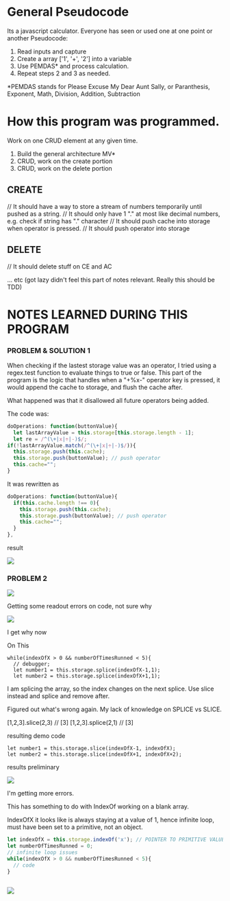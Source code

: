 # General Pseudocode

Its a javascript calculator. Everyone has seen or used one at one point or another
Pseudocode:

1. Read inputs and capture
2. Create a array ['1', '+', '2'] into a variable
3. Use PEMDAS\* and process calculation.
4. Repeat steps 2 and 3 as needed.

\*PEMDAS stands for Please Excuse My Dear Aunt Sally, or
Paranthesis, Exponent, Math, Division, Addition, Subtraction

# How this program was programmed.

Work on one CRUD element at any given time.

1. Build the general architecture MV*
2. CRUD, work on the create portion
3. CRUD, work on the delete portion

## CREATE
// It should have a way to store a stream of numbers temporarily until pushed as a string.
// It should only have 1 "." at most like decimal numbers, e.g. check if string has "." character
// It should push cache into storage when operator is pressed.
// It should push operator into storage

## DELETE
// It should delete stuff on CE and AC

... etc (got lazy didn't feel this part of notes relevant. Really this should be TDD)


# NOTES LEARNED DURING THIS PROGRAM

### PROBLEM & SOLUTION 1

When checking if the lastest storage value was an operator, I tried using a regex.test function to evaluate things to true or false. This part of the program
is the logic that handles when a "+%x-" operator key is pressed, it would append the cache to storage, and flush the cache after.

What happened was that it disallowed all future operators being added.

The code was:

```javascript
doOperations: function(buttonValue){
  let lastArrayValue = this.storage[this.storage.length - 1];
  let re = /^(\+|x|÷|-)$/;
if(!lastArrayValue.match(/^(\+|x|÷|-)$/)){
  this.storage.push(this.cache);
  this.storage.push(buttonValue); // push operator
  this.cache="";
}
```

It was rewritten as

```javascript
doOperations: function(buttonValue){
  if(this.cache.length !== 0){
    this.storage.push(this.cache);
    this.storage.push(buttonValue); // push operator
    this.cache="";
  }
},
```

result

![](https://i.imgur.com/ynJhyWQ.gif)

### PROBLEM 2

![](https://i.imgur.com/nRGhzRb.png)

Getting some readout errors on code, not sure why

![](https://i.imgur.com/AF2XXfO.png)

I get why now

On This

```
while(indexOfX > 0 && numberOfTimesRunned < 5){
  // debugger;
  let number1 = this.storage.splice(indexOfX-1,1);
  let number2 = this.storage.splice(indexOfX+1,1);
```

I am splicing the array, so the index changes on the next splice.
Use slice instead and splice and remove after.

Figured out what's wrong again. My lack of knowledge on SPLICE vs SLICE.

[1,2,3].slice(2,3) // [3]
[1,2,3].splice(2,1) // [3]

resulting demo code
```
let number1 = this.storage.slice(indexOfX-1, indexOfX);
let number2 = this.storage.slice(indexOfX+1, indexOfX+2);
```

results preliminary

![](https://i.imgur.com/T3Nk8Qn.png)

I'm getting more errors.

This has something to do with IndexOf working on a blank array.

IndexOfX it looks like is always staying at a value of 1, hence infinite loop, must have been set to a primitive, not an object.

```javascript
let indexOfX = this.storage.indexOf('x'); // POINTER TO PRIMITIVE VALUE NOT OBJECT
let numberOfTimesRunned = 0;
// infinite loop issues
while(indexOfX > 0 && numberOfTimesRunned < 5){
  // code
}
```

  ```

  ```

![](https://i.imgur.com/vaz75ia.png)
